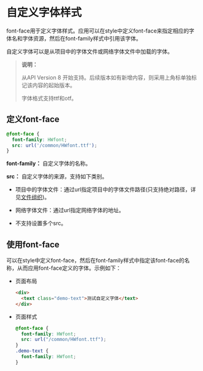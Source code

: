 # 自定义字体样式


font-face用于定义字体样式。应用可以在style中定义font-face来指定相应的字体名和字体资源，然后在font-family样式中引用该字体。


自定义字体可以是从项目中的字体文件或网络字体文件中加载的字体。

> **说明：**
>
> 从API Version 8 开始支持。后续版本如有新增内容，则采用上角标单独标记该内容的起始版本。
>
> 字体格式支持ttf和otf。


## 定义font-face


```css
@font-face {   
  font-family: HWfont; 
  src: url('/common/HWfont.ttf'); 
}
```
 
**font-family：** 自定义字体的名称。

**src：** 自定义字体的来源，支持如下类别。

- 项目中的字体文件：通过url指定项目中的字体文件路径(只支持绝对路径，详见[文件组织](js-service-widget-file.md))。

- 网络字体文件：通过url指定网络字体的地址。

- 不支持设置多个src。


## 使用font-face

可以在style中定义font-face，然后在font-family样式中指定该font-face的名称，从而应用font-face定义的字体。示例如下：

- 页面布局
  
  ```html
  <div>    
    <text class="demo-text">测试自定义字体</text>  
  </div>
  ```

- 页面样式
  
  ```css
  @font-face {
    font-family: HWfont;
    src: url("/common/HWfont.ttf");
  }
  .demo-text {
    font-family: HWfont;
  }
  ```

